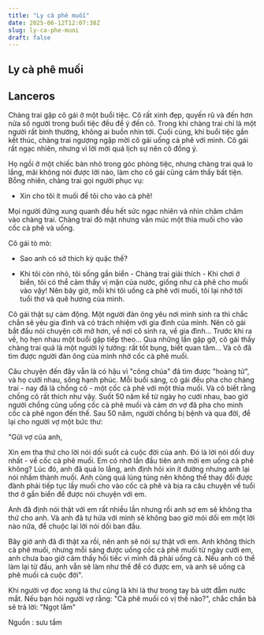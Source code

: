 ```yaml
---
title: "Ly cà phê muối"
date: 2025-06-12T12:07:38Z
slug: ly-ca-phe-muoi
draft: false
---
```


## Ly cà phê muối

## Lanceros

Chàng trai gặp cô gái ở một buổi tiệc. Cô rất xinh đẹp, quyến rũ và đến hơn nửa số người trong buổi tiệc đều để ý đến cô. Trong khi chàng trai chỉ là một người rất bình thường, không ai buồn nhìn tới. Cuối cùng, khi buổi tiệc gần kết thúc, chàng trai ngượng ngập mời cô gái uống cà phê với mình. Cô gái rất ngạc nhiên, nhưng vì lời mời quá lịch sự nên cô đồng ý.

Họ ngồi ở một chiếc bàn nhỏ trong góc phòng tiệc, nhưng chàng trai quá lo lắng, mãi không nói được lời nào, làm cho cô gái cũng cảm thấy bất tiện. Bỗng nhiên, chàng trai gọi người phục vụ:

- Xin cho tôi ít muối để tôi cho vào cà phê!

Mọi người đứng xung quanh đều hết sức ngạc nhiên và nhìn chăm chăm vào chàng trai. Chàng trai đỏ mặt nhưng vẫn múc một thìa muối cho vào cốc cà phê và uống.

Cô gái tò mò:

- Sao anh có sở thích kỳ quặc thế?

- Khi tôi còn nhỏ, tôi sống gần biển - Chàng trai giải thích - Khi chơi ở biển, tôi có thể cảm thấy vị mặn của nước, giống như cà phê cho muối vào vậy! Nên bây giờ, mỗi khi tôi uống cà phê với muối, tôi lại nhớ tới tuổi thơ và quê hương của mình.

Cô gái thật sự cảm động. Một người đàn ông yêu nơi mình sinh ra thì chắc chắn sẽ yêu gia đình và có trách nhiệm với gia đình của mình. Nên cô gái bắt đầu nói chuyện cởi mở hơn, về nơi cô sinh ra, về gia đình... Trước khi ra về, họ hẹn nhau một buổi gặp tiếp theo... Qua những lần gặp gỡ, cô gái thấy chàng trai quả là một người lý tưởng: rất tốt bụng, biết quan tâm... Và cô đã tìm được người đàn ông của mình nhờ cốc cà phê muối.

Câu chuyện đến đây vẫn là có hậu vì "công chúa" đã tìm được "hoàng tử", và họ cưới nhau, sống hạnh phúc.
Mỗi buổi sáng, cô gái đều pha cho chàng trai - nay đã là chồng cô - một cốc cà phê với một thìa muối. Và cô biết rằng chồng cô rất thích như vậy. Suốt 50 năm kể từ ngày họ cưới nhau, bao giờ người chồng cũng uống cốc cà phê muối và cảm ơn vợ đã pha cho mình cốc cà phê ngon đến thế.
Sau 50 năm, người chồng bị bệnh và qua đời, để lại cho người vợ một bức thư:

"Gửi vợ của anh,

Xin em tha thứ cho lời nói dối suốt cả cuộc đời của anh. Đó là lời nói dối duy nhất - về cốc cà phê muối. Em có nhớ lần đầu tiên anh mời em uống cà phê không? Lúc đó, anh đã quá lo lắng, anh định hỏi xin ít đường nhưng anh lại nói nhầm thành muối. Anh cũng quá lúng túng nên không thể thay đổi được đành phải tiếp tục lấy muối cho vào cốc cà phê và bịa ra câu chuyện về tuổi thơ ở gần biển để được nói chuyện với em.

Anh đã định nói thật với em rất nhiều lần nhưng rồi anh sợ em sẽ không tha thứ cho anh. Và anh đã tự hứa với mình sẽ không bao giờ mói dối em một lời nào nữa, để chuộc lại lời nói dối ban đầu.

Bây giờ anh đã đi thật xa rồi, nên anh sẽ nói sự thật với em. Anh không thích cà phê muối, nhưng mỗi sáng được uống cốc cà phê muối từ ngày cưới em, anh chưa bao giờ cảm thấy hối tiếc vì mình đã phải uống cả. Nếu anh có thể làm lại từ đầu, anh vẫn sẽ làm như thế để có được em, và anh sẽ uống cà phê muối cả cuộc đời".

Khi người vợ đọc xong lá thư cũng là khi lá thư trong tay bà ướt đẫm nước mắt. Nếu bạn hỏi người vợ rằng: "Cà phê muối có vị thế nào?", chắc chắn bà sẽ trả lời: "Ngọt lắm"
 
 Nguồn : sưu tầm